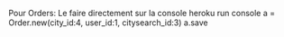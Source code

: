 Pour Orders:
Le faire directement sur la console
heroku run console
a = Order.new(city_id:4, user_id:1, citysearch_id:3)
a.save